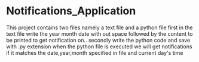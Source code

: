 # Notifications_Application

This project contains two files namely a text file and a python file
first in the text file write the year month date with out space followed by the content to be printed to get notification on..
 secondly write the python code and save with .py extension 
 when the python file is executed we will get notifications if it matches the date,year,month specified in file and current day's time
